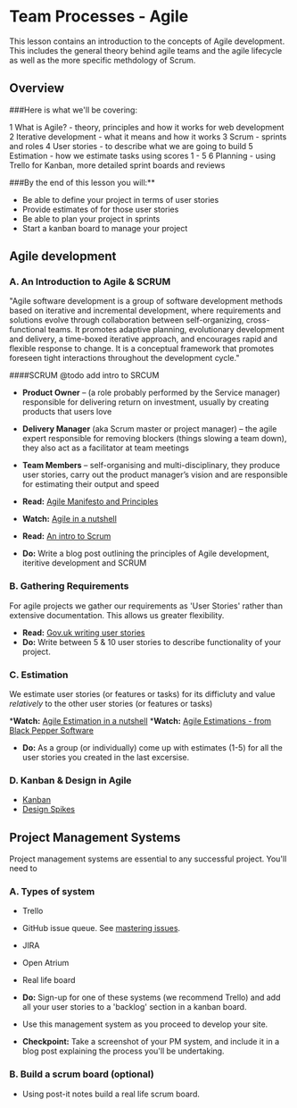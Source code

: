 Team Processes - Agile
======================

This lesson contains an introduction to the concepts of Agile development. This includes the general theory behind agile teams and the agile lifecycle as well as the more specific methdology of Scrum.

Overview
--------
###Here is what we'll be covering:

1 What is Agile? - theory, principles and how it works for web development
2 Iterative development - what it means and how it works
3 Scrum - sprints and roles
4 User stories - to describe what we are going to build
5 Estimation - how we estimate tasks using scores 1 - 5
6 Planning - using Trello for Kanban, more detailed sprint boards and reviews

###By the end of this lesson you will:**

* Be able to define your project in terms of user stories
* Provide estimates of for those user stories
* Be able to plan your project in sprints
* Start a kanban board to manage your project

Agile development
-----------------

### A. An Introduction to Agile & SCRUM

"Agile software development is a group of software development methods based on iterative and incremental development, where requirements and solutions evolve through collaboration between self-organizing, cross-functional teams. 
It promotes adaptive planning, evolutionary development and delivery, a time-boxed iterative approach, and encourages rapid and flexible response to change. It is a conceptual framework that promotes foreseen tight interactions throughout the development cycle."

####SCRUM
@todo add intro to SRCUM

* __Product Owner__ – (a role probably performed by the Service manager) responsible for delivering return on investment, usually by creating products that users love
* __Delivery Manager__ (aka Scrum master or project manager) – the agile expert responsible for removing blockers (things slowing a team down), they also act as a facilitator at team meetings
* __Team Members__ – self-organising and multi-disciplinary, they produce user stories, carry out the product manager’s vision and are responsible for estimating their output and speed

* __Read:__ [Agile Manifesto and Principles](http://agilemanifesto.org/)
* __Watch:__ [Agile in a nutshell](https://www.youtube.com/watch?v=zIPv-Ym2n1E)
* __Read:__ [An intro to Scrum](https://www.atlassian.com/agile/scrum)
* __Do:__ Write a blog post outlining the principles of Agile development, iteritive development and SCRUM


### B. Gathering Requirements
For agile projects we gather our requirements as 'User Stories' rather than extensive documentation. This allows us greater flexibility.

* __Read:__ [Gov.uk writing user stories](https://www.gov.uk/service-manual/agile/writing-user-stories.html)
* __Do:__ Write between 5 & 10 user stories to describe functionality of your project.

### C. Estimation
We estimate user stories (or features or tasks) for its difficluty and value _relatively_ to the other user stories (or features or tasks)

*__Watch:__ [Agile Estimation in a nutshell](https://www.youtube.com/watch?v=sCCUEtjCpCs)
*__Watch:__ [Agile Estimations - from Black Pepper Software](https://www.youtube.com/watch?v=7nTxdl29ePY)
* __Do:__ As a group (or individually) come up with estimates (1-5) for all the user stories you created in the last excersise. 

### D. Kanban & Design in Agile 

* [Kanban](https://www.atlassian.com/agile/kanban)
* [Design Spikes](http://www.smashingmagazine.com/2012/11/06/design-spikes-fit-big-picture-ux-agile-development/)

Project Management Systems
--------------------------

Project management systems are essential to any successful project. You'll need to

### A. Types of system

* Trello
* GitHub issue queue. See [mastering issues](https://guides.github.com/features/issues/).
* JIRA
* Open Atrium
* Real life board

* __Do:__ Sign-up for one of these systems (we recommend Trello) and add all your user stories to a 'backlog' section in a kanban board.
* Use this management system as you proceed to develop your site.

* __Checkpoint:__ Take a screenshot of your PM system, and include it in a blog post explaining the process you'll be undertaking.

### B. Build a scrum board (optional)

* Using post-it notes build a real life scrum board.